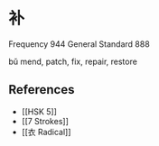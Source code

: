 # 补
Frequency 944
General Standard 888

bǔ
mend, patch, fix, repair, restore

## References
- [[HSK 5]]
- [[7 Strokes]]
- [[衣 Radical]]